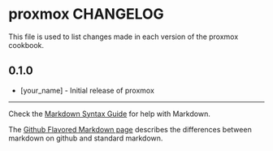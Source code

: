 proxmox CHANGELOG
=================

This file is used to list changes made in each version of the proxmox cookbook.

0.1.0
-----
- [your_name] - Initial release of proxmox

- - -
Check the [Markdown Syntax Guide](http://daringfireball.net/projects/markdown/syntax) for help with Markdown.

The [Github Flavored Markdown page](http://github.github.com/github-flavored-markdown/) describes the differences between markdown on github and standard markdown.
